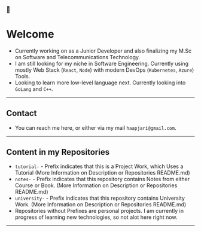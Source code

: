 ### 👋

# Welcome

- Currently working on as a Junior Developer and also finalizing my M.Sc on Software and Telecommunications Technology.
- I am still looking for my niche in Software Engineering. Currently using mostly Web Stack (`React`, `Node`) with modern DevOps (`Kubernetes`, `Azure`) Tools.
- Looking to learn more low-level language next. Currently looking into `GoLang` and `C++`.

---

## Contact

- You can reach me here, or either via my mail `haapjari@gmail.com`.

---

## Content in my Repositories

- `tutorial-` - Prefix indicates that this is a Project Work, which Uses a Tutorial (More Information on Description or Repositories README.md)
- `notes-` - Prefix indicates that this repository contains Notes from either Course or Book. (More Information on Description or Repositories README.md)
- `university-` - Prefix indicates that this repository contains University Work. (More Information on Description or Repositories README.md)
- Repositories without Prefixes are personal projects. I am currently in progress of learning new technologies, so not alot here right now.

---
